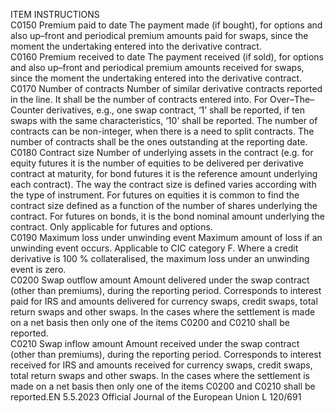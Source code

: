  
ITEM  INSTRUCTIONS  
C0150  Premium paid to date  The payment made (if bought), for options and also up–front and periodical 
premium amounts paid for swaps, since the moment the undertaking entered 
into the derivative contract.  
C0160  Premium received to date  The payment received (if sold), for options and also up–front and periodical 
premium amounts received for swaps, since the moment the undertaking 
entered into the derivative contract.  
C0170  Number of contracts  Number of similar derivative contracts reported in the line. It shall be the number 
of contracts entered into. For Over–The–Counter derivatives, e.g., one swap 
contract, ‘1’ shall be reported, if ten swaps with the same characteristics, ‘10’ 
shall be reported. 
The number of contracts can be non-integer, when there is a need to split 
contracts. 
The number of contracts shall be the ones outstanding at the reporting date.  
C0180  Contract size  Number of underlying assets in the contract (e.g. for equity futures it is the 
number of equities to be delivered per derivative contract at maturity, for bond 
futures it is the reference amount underlying each contract). 
The way the contract size is defined varies according with the type of instrument. 
For futures on equities it is common to find the contract size defined as a 
function of the number of shares underlying the contract. 
For futures on bonds, it is the bond nominal amount underlying the contract. 
Only applicable for futures and options.  
C0190  Maximum loss under 
unwinding event  Maximum amount of loss if an unwinding event occurs. Applicable to CIC 
category F. 
Where a credit derivative is 100 % collateralised, the maximum loss under an 
unwinding event is zero.  
C0200  Swap outflow amount  Amount delivered under the swap contract (other than premiums), during the 
reporting period. Corresponds to interest paid for IRS and amounts delivered for 
currency swaps, credit swaps, total return swaps and other swaps. 
In the cases where the settlement is made on a net basis then only one of the 
items C0200 and C0210 shall be reported.  
C0210  Swap inflow amount  Amount received under the swap contract (other than premiums), during the 
reporting period. Corresponds to interest received for IRS and amounts received 
for currency swaps, credit swaps, total return swaps and other swaps. 
In the cases where the settlement is made on a net basis then only one of the 
items C0200 and C0210 shall be reported.EN  5.5.2023 Official Journal of the European Union L 120/691